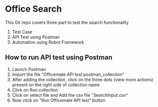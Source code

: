 # Office Search

This Git repo covers three part to test the search functionality

1. Test Case
2. API Test using Postman
3. Automation using Robot Framework

## How to run API test using Postman

1. Launch Postman
2. Import the file "Officemate API test.postman_collection"
3. After adding the collection, click on the three dots (view more actions) present on the right side of collection name
4. Click on Run collection
5. Click on select file and Add the csv file "SearchInput.csv"
6. Now click on "Run Officemate API test" button
  
